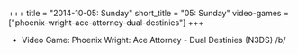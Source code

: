 +++
title = "2014-10-05: Sunday"
short_title = "05: Sunday"
video-games = ["phoenix-wright-ace-attorney-dual-destinies"]
+++


* Video Game: Phoenix Wright: Ace Attorney - Dual Destinies {N3DS} /b/
